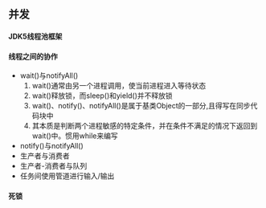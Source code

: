 并发
---
#### JDK5线程池框架

#### 线程之间的协作
- wait()与notifyAll()
    1. wait()通常由另一个进程调用，使当前进程进入等待状态
    2. wait()释放锁，而sleep()和yield()并不释放锁
    3. wait()、notify()、notifyAll()是属于基类Object的一部分,且得写在同步代码块中
    4. 其本质是判断两个进程敏感的特定条件，并在条件不满足的情况下返回到wait()中。惯用while来编写
- notify()与notifyAll()
- 生产者与消费者
- 生产者-消费者与队列
- 任务间使用管道进行输入/输出

#### 死锁
